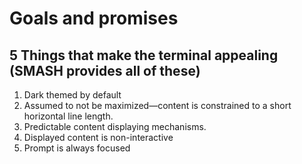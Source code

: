 
# Goals and promises

## 5 Things that make the terminal appealing (SMASH provides all of these)

1. Dark themed by default
2. Assumed to not be maximized—content is constrained to a short horizontal line length.
3. Predictable content displaying mechanisms.
4. Displayed content is non-interactive
5. Prompt is always focused

## 

